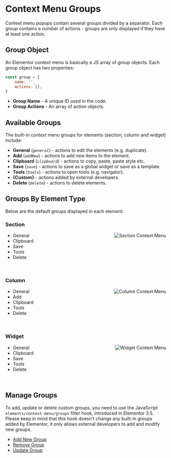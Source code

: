 # Context Menu Groups

<Badge type="tip" vertical="top" text="Elementor Core" /> <Badge type="warning" vertical="top" text="Basic" />

Context menu popups contain several groups divided by a separator. Each group contains a number of actions - groups are only displayed if they have at least one action.

## Group Object

An Elementor context menu is basically a JS array of group objects. Each group object has two properties:

```js
const group = {
	name: '',
	actions: [],
}
```

* **Group Name** - A unique ID used in the code.
* **Group Actions** - An array of action objects.

## Available Groups

The built-in context menu groups for elements (section, column and widget) include:

* **General** (_`general`_) - actions to edit the elements (e.g. duplicate).
* **Add** (_`addNew`_) - actions to add new items to the element.
* **Clipboard** (_`clipboard`_) - actions to copy, paste, paste style etc.
* **Save** (_`save`_) - actions to save as a global widget or save as a template.
* **Tools** (_`tools`_) - actions to open tools (e.g. navigator).
* **{Custom}** - actions added by external developers.
* **Delete** (_`delete`_) - actions to delete elements.

## Groups By Element Type

Below are the default groups displayed in each element:

### Section

<img :src="$withBase('/assets/img/context-menu-section.png')" alt="Section Context Menu" style="float: right; margin-left: 20px;">

* General
* Clipboard
* Save
* Tools
* Delete

<br clear="both">

### Column

<img :src="$withBase('/assets/img/context-menu-column.png')" alt="Column Context Menu" style="float: right; margin-left: 20px;">

* General
* Add
* Clipboard
* Tools
* Delete

<br clear="both">

### Widget

<img :src="$withBase('/assets/img/context-menu-widget.png')" alt="Widget Context Menu" style="float: right; margin-left: 20px;">

* General
* Clipboard
* Save
* Tools
* Delete

<br clear="both">

## Manage Groups

To add, update or delete custom groups, you need to use the JavaScript `elements/context-menu/groups` filter hook, introduced in Elementor 3.5. Please keep in mind that this hook doesn't change any built-in groups added by Elementor, it only allows external developers to add and modify new groups.

* [Add New Group](/context-menu/add-new-group)
* [Remove Group](/context-menu/remove-group)
* [Update Group](/context-menu/update-group)
